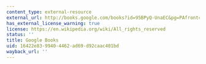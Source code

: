 ```yaml
---
content_type: external-resource
external_url: http://books.google.com/books?id=95BPyQ-UnaEC&pg=PAfrontcover
has_external_license_warning: true
license: https://en.wikipedia.org/wiki/All_rights_reserved
status: ''
title: Google Books
uid: 16422e83-9940-4462-ad69-d92caac401bd
wayback_url: ''
---
```

